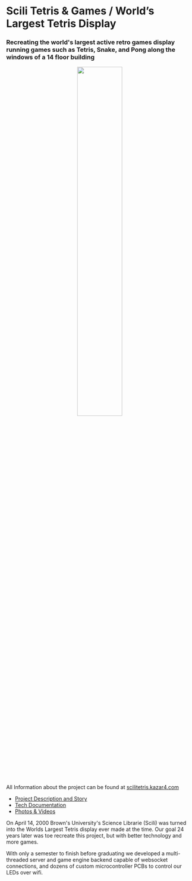 # Scili Tetris & Games / World’s Largest Tetris Display

### Recreating the world's largest active retro games display running games such as Tetris, Snake, and Pong along the windows of a 14 floor building

<p align="center" width="100%">
    <img width="49%" src="https://scilitetris.kazar4.com/media/sciliwebsiteround.png">
</p>

All Information about the project can be found at [scilitetris.kazar4.com](https://scilitetris.kazar4.com)
- [Project Description and Story](https://scilitetris.kazar4.com/about.html)
- [Tech Documentation](https://scilitetris.kazar4.com/tech.html)
- [Photos & Videos](https://scilitetris.kazar4.com/photos.html)

On April 14, 2000 Brown's University's Science Librarie (Scili) was turned into the Worlds Largest Tetris display ever made at the time. Our goal 24 years later was toe recreate this project, but with better technology and more games. 

With only a semester to finish before graduating we developed a multi-threaded server and game engine backend capable of websocket connections, and
dozens of custom microcontroller PCBs to control our LEDs over wifi.
